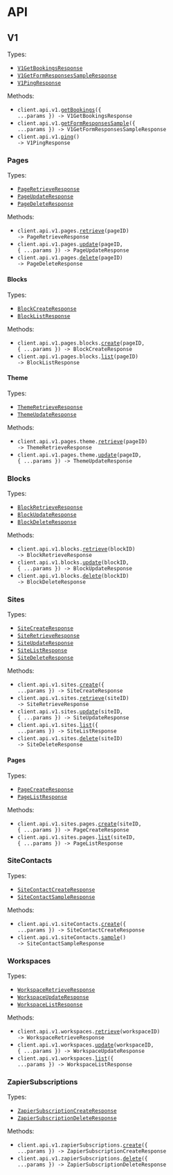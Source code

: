 # API

## V1

Types:

- <code><a href="./src/resources/api/v1/v1.ts">V1GetBookingsResponse</a></code>
- <code><a href="./src/resources/api/v1/v1.ts">V1GetFormResponsesSampleResponse</a></code>
- <code><a href="./src/resources/api/v1/v1.ts">V1PingResponse</a></code>

Methods:

- <code title="get /api/v1/bookings">client.api.v1.<a href="./src/resources/api/v1/v1.ts">getBookings</a>({ ...params }) -> V1GetBookingsResponse</code>
- <code title="get /api/v1/form-responses/sample">client.api.v1.<a href="./src/resources/api/v1/v1.ts">getFormResponsesSample</a>({ ...params }) -> V1GetFormResponsesSampleResponse</code>
- <code title="get /api/v1/ping">client.api.v1.<a href="./src/resources/api/v1/v1.ts">ping</a>() -> V1PingResponse</code>

### Pages

Types:

- <code><a href="./src/resources/api/v1/pages/pages.ts">PageRetrieveResponse</a></code>
- <code><a href="./src/resources/api/v1/pages/pages.ts">PageUpdateResponse</a></code>
- <code><a href="./src/resources/api/v1/pages/pages.ts">PageDeleteResponse</a></code>

Methods:

- <code title="get /api/v1/pages/{pageId}">client.api.v1.pages.<a href="./src/resources/api/v1/pages/pages.ts">retrieve</a>(pageID) -> PageRetrieveResponse</code>
- <code title="patch /api/v1/pages/{pageId}">client.api.v1.pages.<a href="./src/resources/api/v1/pages/pages.ts">update</a>(pageID, { ...params }) -> PageUpdateResponse</code>
- <code title="delete /api/v1/pages/{pageId}">client.api.v1.pages.<a href="./src/resources/api/v1/pages/pages.ts">delete</a>(pageID) -> PageDeleteResponse</code>

#### Blocks

Types:

- <code><a href="./src/resources/api/v1/pages/blocks.ts">BlockCreateResponse</a></code>
- <code><a href="./src/resources/api/v1/pages/blocks.ts">BlockListResponse</a></code>

Methods:

- <code title="post /api/v1/pages/{pageId}/blocks">client.api.v1.pages.blocks.<a href="./src/resources/api/v1/pages/blocks.ts">create</a>(pageID, { ...params }) -> BlockCreateResponse</code>
- <code title="get /api/v1/pages/{pageId}/blocks">client.api.v1.pages.blocks.<a href="./src/resources/api/v1/pages/blocks.ts">list</a>(pageID) -> BlockListResponse</code>

#### Theme

Types:

- <code><a href="./src/resources/api/v1/pages/theme.ts">ThemeRetrieveResponse</a></code>
- <code><a href="./src/resources/api/v1/pages/theme.ts">ThemeUpdateResponse</a></code>

Methods:

- <code title="get /api/v1/pages/{pageId}/theme">client.api.v1.pages.theme.<a href="./src/resources/api/v1/pages/theme.ts">retrieve</a>(pageID) -> ThemeRetrieveResponse</code>
- <code title="patch /api/v1/pages/{pageId}/theme">client.api.v1.pages.theme.<a href="./src/resources/api/v1/pages/theme.ts">update</a>(pageID, { ...params }) -> ThemeUpdateResponse</code>

### Blocks

Types:

- <code><a href="./src/resources/api/v1/blocks.ts">BlockRetrieveResponse</a></code>
- <code><a href="./src/resources/api/v1/blocks.ts">BlockUpdateResponse</a></code>
- <code><a href="./src/resources/api/v1/blocks.ts">BlockDeleteResponse</a></code>

Methods:

- <code title="get /api/v1/blocks/{blockId}">client.api.v1.blocks.<a href="./src/resources/api/v1/blocks.ts">retrieve</a>(blockID) -> BlockRetrieveResponse</code>
- <code title="patch /api/v1/blocks/{blockId}">client.api.v1.blocks.<a href="./src/resources/api/v1/blocks.ts">update</a>(blockID, { ...params }) -> BlockUpdateResponse</code>
- <code title="delete /api/v1/blocks/{blockId}">client.api.v1.blocks.<a href="./src/resources/api/v1/blocks.ts">delete</a>(blockID) -> BlockDeleteResponse</code>

### Sites

Types:

- <code><a href="./src/resources/api/v1/sites/sites.ts">SiteCreateResponse</a></code>
- <code><a href="./src/resources/api/v1/sites/sites.ts">SiteRetrieveResponse</a></code>
- <code><a href="./src/resources/api/v1/sites/sites.ts">SiteUpdateResponse</a></code>
- <code><a href="./src/resources/api/v1/sites/sites.ts">SiteListResponse</a></code>
- <code><a href="./src/resources/api/v1/sites/sites.ts">SiteDeleteResponse</a></code>

Methods:

- <code title="post /api/v1/sites">client.api.v1.sites.<a href="./src/resources/api/v1/sites/sites.ts">create</a>({ ...params }) -> SiteCreateResponse</code>
- <code title="get /api/v1/sites/{siteId}">client.api.v1.sites.<a href="./src/resources/api/v1/sites/sites.ts">retrieve</a>(siteID) -> SiteRetrieveResponse</code>
- <code title="patch /api/v1/sites/{siteId}">client.api.v1.sites.<a href="./src/resources/api/v1/sites/sites.ts">update</a>(siteID, { ...params }) -> SiteUpdateResponse</code>
- <code title="get /api/v1/sites">client.api.v1.sites.<a href="./src/resources/api/v1/sites/sites.ts">list</a>({ ...params }) -> SiteListResponse</code>
- <code title="delete /api/v1/sites/{siteId}">client.api.v1.sites.<a href="./src/resources/api/v1/sites/sites.ts">delete</a>(siteID) -> SiteDeleteResponse</code>

#### Pages

Types:

- <code><a href="./src/resources/api/v1/sites/pages.ts">PageCreateResponse</a></code>
- <code><a href="./src/resources/api/v1/sites/pages.ts">PageListResponse</a></code>

Methods:

- <code title="post /api/v1/sites/{siteId}/pages">client.api.v1.sites.pages.<a href="./src/resources/api/v1/sites/pages.ts">create</a>(siteID, { ...params }) -> PageCreateResponse</code>
- <code title="get /api/v1/sites/{siteId}/pages">client.api.v1.sites.pages.<a href="./src/resources/api/v1/sites/pages.ts">list</a>(siteID, { ...params }) -> PageListResponse</code>

### SiteContacts

Types:

- <code><a href="./src/resources/api/v1/site-contacts.ts">SiteContactCreateResponse</a></code>
- <code><a href="./src/resources/api/v1/site-contacts.ts">SiteContactSampleResponse</a></code>

Methods:

- <code title="post /api/v1/site-contacts">client.api.v1.siteContacts.<a href="./src/resources/api/v1/site-contacts.ts">create</a>({ ...params }) -> SiteContactCreateResponse</code>
- <code title="get /api/v1/site-contacts/sample">client.api.v1.siteContacts.<a href="./src/resources/api/v1/site-contacts.ts">sample</a>() -> SiteContactSampleResponse</code>

### Workspaces

Types:

- <code><a href="./src/resources/api/v1/workspaces.ts">WorkspaceRetrieveResponse</a></code>
- <code><a href="./src/resources/api/v1/workspaces.ts">WorkspaceUpdateResponse</a></code>
- <code><a href="./src/resources/api/v1/workspaces.ts">WorkspaceListResponse</a></code>

Methods:

- <code title="get /api/v1/workspaces/{workspaceId}">client.api.v1.workspaces.<a href="./src/resources/api/v1/workspaces.ts">retrieve</a>(workspaceID) -> WorkspaceRetrieveResponse</code>
- <code title="patch /api/v1/workspaces/{workspaceId}">client.api.v1.workspaces.<a href="./src/resources/api/v1/workspaces.ts">update</a>(workspaceID, { ...params }) -> WorkspaceUpdateResponse</code>
- <code title="get /api/v1/workspaces">client.api.v1.workspaces.<a href="./src/resources/api/v1/workspaces.ts">list</a>({ ...params }) -> WorkspaceListResponse</code>

### ZapierSubscriptions

Types:

- <code><a href="./src/resources/api/v1/zapier-subscriptions.ts">ZapierSubscriptionCreateResponse</a></code>
- <code><a href="./src/resources/api/v1/zapier-subscriptions.ts">ZapierSubscriptionDeleteResponse</a></code>

Methods:

- <code title="post /api/v1/zapier-subscriptions">client.api.v1.zapierSubscriptions.<a href="./src/resources/api/v1/zapier-subscriptions.ts">create</a>({ ...params }) -> ZapierSubscriptionCreateResponse</code>
- <code title="delete /api/v1/zapier-subscriptions">client.api.v1.zapierSubscriptions.<a href="./src/resources/api/v1/zapier-subscriptions.ts">delete</a>({ ...params }) -> ZapierSubscriptionDeleteResponse</code>
